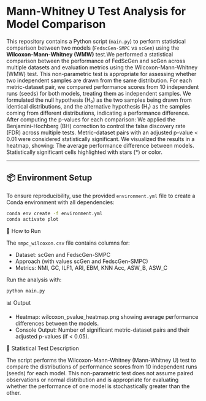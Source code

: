 # Mann-Whitney U Test Analysis for Model Comparison

This repository contains a Python script (`main.py`) to perform statistical comparison between two models (`FedscGen-SMPC` vs `scGen`) using the **Wilcoxon-Mann-Whitney (WMW)** test.We performed a statistical comparison between the performance of FedScGen and scGen across multiple datasets and evaluation metrics using the Wilcoxon-Mann-Whitney (WMW) test. This non-parametric test is appropriate for assessing whether two independent samples are drawn from the same distribution.
For each metric-dataset pair, we compared performance scores from 10 independent runs (seeds) for both models, treating them as independent samples.
We formulated the null hypothesis (H₀) as the two samples being drawn from identical distributions, and the alternative hypothesis (H₁) as the samples coming from different distributions, indicating a performance difference. After computing the p-values for each comparison:
We applied the Benjamini-Hochberg (BH) correction to control the false discovery rate (FDR) across multiple tests.
Metric-dataset pairs with an adjusted p-value < 0.01 were considered statistically significant.
We visualized the results in a heatmap, showing:
The average performance difference between models.
Statistically significant cells highlighted with stars (*) or color.

---

## 📦 Environment Setup

To ensure reproducibility, use the provided `environment.yml` file to create a Conda environment with all dependencies:

```bash
conda env create -f environment.yml
conda activate plot
```
🚀 How to Run

The `smpc_wilcoxon.csv` file contains columns for:
* Dataset: scGen and FedscGen-SMPC
* Approach (with values scGen and FedscGen-SMPC)
* Metrics: NMI, GC, ILF1, ARI, EBM, KNN Acc, ASW_B, ASW_C

Run the analysis with:
```python
python main.py
```
📊 Output

* Heatmap: wilcoxon_pvalue_heatmap.png showing average performance differences between the models.
* Console Output: Number of significant metric-dataset pairs and their adjusted p-values (if < 0.05).

🧪 Statistical Test Description

The script performs the Wilcoxon-Mann-Whitney (Mann-Whitney U) test to compare the distributions of performance scores from 10 independent runs (seeds) for each model. This non-parametric test does not assume paired observations or normal distribution and is appropriate for evaluating whether the performance of one model is stochastically greater than the other.




